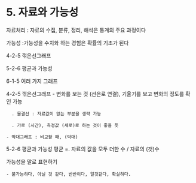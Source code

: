# 5. 자료와 가능성

자료처리 : 자료의 수집, 분류, 정리, 해석은 통계의 주요 과정이다

가능성 :가능성을 수치화 하는 경험은 확률의 기초가 된다

 

4-2-5  꺾은선그래프

5-2-6  평균과 가능성

6-1-5  여러 가지 그래프

 

4-2-5  꺾은선그래프
    - 변화를 보는 것 (선은로 연결),  기울기를 보고 변화의 정도를 확인 가능

      . 물결선 : 자료값이 없는 부분을 생략 가능

      . 가로 (시간), 측정값 (세로)로 하는 것이 좋을 듯

    - 막대그래프 : 비교할 때, (막대) 

 

5-2-6  평균과 가능성
  평균  =. 자료의 값을 모두 더한 수 / 자료의 (갯)수

  가능성을 말로 표현하기

    - 불가능하다, 아닐 것 같다, 반반이다, 일것같다, 확실하다. 


 